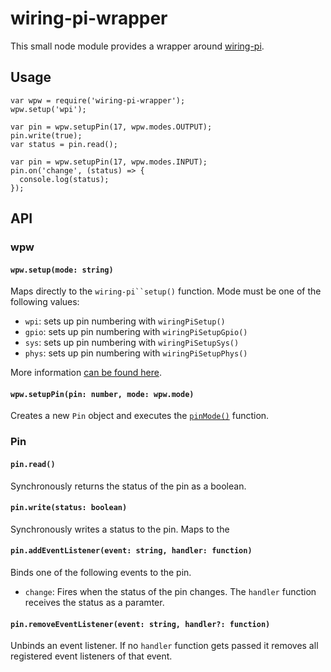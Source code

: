 # wiring-pi-wrapper

This small node module provides a wrapper around [wiring-pi](https://github.com/eugeneware/wiring-pi).

## Usage

```
var wpw = require('wiring-pi-wrapper');
wpw.setup('wpi');

var pin = wpw.setupPin(17, wpw.modes.OUTPUT);
pin.write(true);
var status = pin.read();

var pin = wpw.setupPin(17, wpw.modes.INPUT);
pin.on('change', (status) => {
  console.log(status);
});
```

## API

### wpw
#### `wpw.setup(mode: string)`
Maps directly to the `wiring-pi``setup()` function. Mode must be one of the following values:

* `wpi`: sets up pin numbering with `wiringPiSetup()`
* `gpio`: sets up pin numbering with `wiringPiSetupGpio()`
* `sys`: sets up pin numbering with `wiringPiSetupSys()`
* `phys`: sets up pin numbering with `wiringPiSetupPhys()`

More information [can be found here](https://github.com/eugeneware/wiring-pi/blob/master/DOCUMENTATION.md#setupmode).

#### `wpw.setupPin(pin: number, mode: wpw.mode)`
Creates a new `Pin` object and executes the [`pinMode()`](https://github.com/eugeneware/wiring-pi/blob/master/DOCUMENTATION.md#pinmodepin-mode) function.

### Pin

#### `pin.read()`

Synchronously returns the status of the pin as a boolean. 

#### `pin.write(status: boolean)`

Synchronously writes a status to the pin. Maps to the

#### `pin.addEventListener(event: string, handler: function)`

Binds one of the following events to the pin.

* `change`: Fires when the status of the pin changes. The `handler` function receives the status as a paramter.

#### `pin.removeEventListener(event: string, handler?: function)`

Unbinds an event listener. If no `handler` function gets passed it removes all registered event listeners of that event.
